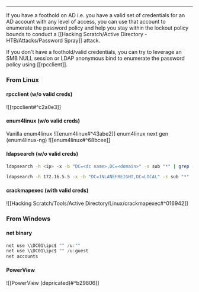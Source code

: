-- -
If you have a foothold on AD i.e. you have a valid set of credentials for an AD account with any level of access, you can use that account to enumerate the password policy and help you stay within the lockout policy bounds to conduct a [[Hacking Scratch/Active Directory - HTB/Attacks/Password Spray]] attack. 

If you don't have a foothold/valid credentials, you can try to leverage an SMB NULL session or LDAP anonymous bind to enumerate the password policy using [[rpcclient]].

### From Linux
#### rpcclient (w/o valid creds)
![[rpcclient#^c2a0e3]]
#### enum4linux (w/o valid creds)
Vanilla enum4linux
![[enum4linux#^43abe2]]
enum4linux next gen (enum4linux-ng)
![[enum4linux#^68bcee]]
#### ldapsearch (w/o valid creds)
```bash
ldapsearch -h <ip> -x -b "DC=<dc name>,DC=<domain>" -s sub "*" | grep -m 1 -B 10 pwdHistoryLength

ldapsearch -h 172.16.5.5 -x -b "DC=INLANEFREIGHT,DC=LOCAL" -s sub "*" | grep -m 1 -B 10 pwdHistoryLength
```
#### crackmapexec (with valid creds)
![[Hacking Scratch/Tools/Active Directory/Linux/crackmapexec#^016942]]
### From Windows
#### net binary
```powershell
net use \\DC01\ipc$ "" /u:""
net use \\DC01\ipc$ "" /u:guest
net accounts
```
#### PowerView
![[PowerView (depricated)#^b29806]]